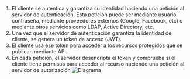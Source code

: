 1. El cliente se autentica y garantiza su identidad haciendo una petición al servidor de autenticación. Esta petición puede ser mediante usuario contraseña, mediante proveedores externos (Google, Facebook, etc) o mediante otros servicios como LDAP, Active Directory, etc.
2. Una vez que el servidor de autenticación garantiza la identidad del cliente, se genera un token de acceso (JWT).
3. El cliente usa ese token para acceder a los recursos protegidos que se publican mediante API.
4. En cada petición, el servidor desencripta el token y comprueba si el cliente tiene permisos para acceder al recurso haciendo una petición al servidor de autorización
![Diagrama](https://blog.softtek.com/hs-fs/hubfs/jwtexplanation.png?width=600&name=jwtexplanation.png)
